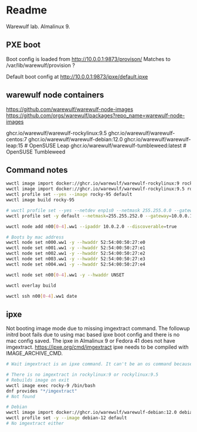 # Readme

Warewulf lab. Almalinux 9.

## PXE boot

Boot config is loaded from http://10.0.0.1:9873/provison/
Matches to /var/lib/warewulf/provision ?

Default boot config at http://10.0.0.1:9873/ipxe/default.ipxe

## warewulf node containers

https://github.com/warewulf/warewulf-node-images
https://github.com/orgs/warewulf/packages?repo_name=warewulf-node-images

ghcr.io/warewulf/warewulf-rockylinux:9.5
ghcr.io/warewulf/warewulf-centos:7
ghcr.io/warewulf/warewulf-debian:12.0
ghcr.io/warewulf/warewulf-leap:15 # OpenSUSE Leap
ghcr.io/warewulf/warewulf-tumbleweed:latest # OpenSUSE Tumbleweed

## Command notes

```bash
wwctl image import docker://ghcr.io/warewulf/warewulf-rockylinux:9 rocky-9
wwctl image import docker://ghcr.io/warewulf/warewulf-rockylinux:9.5 rocky-95
wwctl profile set --yes --image rocky-95 default
wwctl image build rocky-95

# wwctl profile set --yes --netdev enp1s0 --netmask 255.255.0.0 --gateway 10.0.0.1 default
wwctl profile set -y default --netmask=255.255.252.0 --gateway=10.0.0.1

wwctl node add n00[0-4].ww1 --ipaddr 10.0.2.0 --discoverable=true

# Boots by mac address
wwctl node set n000.ww1 -y --hwaddr 52:54:00:50:27:e0
wwctl node set n001.ww1 -y --hwaddr 52:54:00:50:27:e1
wwctl node set n002.ww1 -y --hwaddr 52:54:00:50:27:e2
wwctl node set n003.ww1 -y --hwaddr 52:54:00:50:27:e3
wwctl node set n004.ww1 -y --hwaddr 52:54:00:50:27:e4

wwctl node set n00[0-4].ww1 -y --hwaddr UNSET

wwctl overlay build
```

```bash
wwctl ssh n00[0-4].ww1 date
```

## ipxe

Not booting image mode due to missing imgextract command.
The followup initrd boot fails due to using mac based ipxe boot config
and there is no mac config saved.
The ipxe in Almalinux 9 or Fedora 41 does not have imgextract.
https://ipxe.org/cmd/imgextract
ipxe needs to be compiled with IMAGE_ARCHIVE_CMD.

```bash
# Wait imgextract is an ipxe command. It can't be an os command because the os can't boot.

# There is no imgextract in rockylinux:9 or rockylinux:9.5
# Rebuilds image on exit
wwctl image exec rocky-9 /bin/bash
dnf provides "*/imgextract"
# Not found

# Debian
wwctl image import docker://ghcr.io/warewulf/warewulf-debian:12.0 debian-12
wwctl profile set -y --image debian-12 default
# No imgextract either
```
